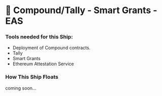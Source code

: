 # 🤹 Compound/Tally - Smart Grants - EAS

### Tools needed for this Ship:

* Deployment of Compound contracts.
* Tally
* Smart Grants
* Ethereum Attestation Service

### How This Ship Floats

coming soon...
